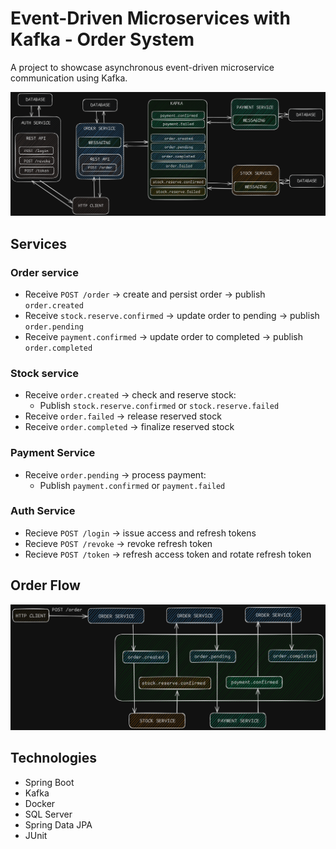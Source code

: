 # Event-Driven Microservices with Kafka - Order System
A project to showcase asynchronous event-driven microservice communication using Kafka.

![architecture](https://github.com/szgergo11/order-microservices-spring/blob/master/assets/architecture.png)


## Services

### Order service
* Receive `POST /order` -> create and persist order -> publish `order.created`
* Receive `stock.reserve.confirmed` -> update order to pending -> publish `order.pending`
* Receive `payment.confirmed` → update order to completed -> publish `order.completed`

### Stock service
* Receive `order.created` -> check and reserve stock:
  * Publish `stock.reserve.confirmed` or `stock.reserve.failed`
* Receive `order.failed` -> release reserved stock
* Receive `order.completed` -> finalize reserved stock
    
### Payment Service
* Receive `order.pending` -> process payment:
  * Publish `payment.confirmed` or `payment.failed`

### Auth Service
* Recieve `POST /login` -> issue access and refresh tokens
* Recieve `POST /revoke` -> revoke refresh token
* Recieve `POST /token` -> refresh access token and rotate refresh token


## Order Flow
![flow](https://github.com/szgergo11/order-microservices-spring/blob/master/assets/flow.png)


## Technologies
* Spring Boot
* Kafka
* Docker
* SQL Server
* Spring Data JPA
* JUnit
